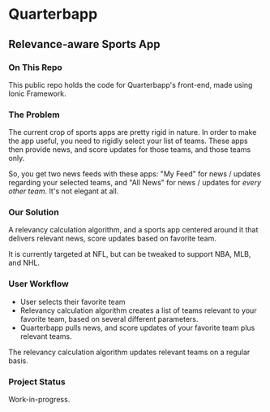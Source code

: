 # Quarterbapp
## Relevance-aware Sports App

### On This Repo

This public repo holds the code for Quarterbapp's front-end, made using Ionic Framework.

### The Problem

The current crop of sports apps are pretty rigid in nature. In order to make the app useful, you need to rigidly select your list of teams. These apps then provide news, and score updates for those teams, and those teams only. 

So, you get two news feeds with these apps: "My Feed" for news / updates regarding your selected teams, and "All News" for news / updates for *every other team*. It's not elegant at all.

### Our Solution

A relevancy calculation algorithm, and a sports app centered around it that delivers relevant news, score updates based on favorite team.

It is currently targeted at NFL, but can be tweaked to support NBA, MLB, and NHL.

### User Workflow

* User selects their favorite team
* Relevancy calculation algorithm creates a list of teams relevant to your favorite team, based on several different parameters.
* Quarterbapp pulls news, and score updates of your favorite team plus relevant teams.

The relevancy calculation algorithm updates relevant teams on a regular basis.

### Project Status

Work-in-progress. 
